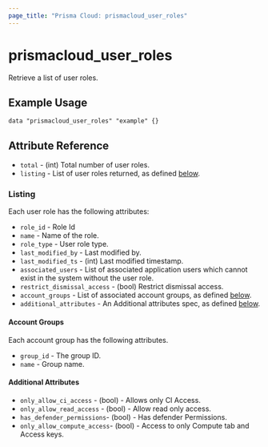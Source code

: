 ```yaml
---
page_title: "Prisma Cloud: prismacloud_user_roles"
---
```


# prismacloud_user_roles

Retrieve a list of user roles.

## Example Usage

```hcl
data "prismacloud_user_roles" "example" {}
```

## Attribute Reference

* `total` - (int) Total number of user roles.
* `listing` - List of user roles returned, as defined [below](#listing).

### Listing

Each user role has the following attributes:

* `role_id` - Role Id
* `name` - Name of the role.
* `role_type` - User role type.
* `last_modified_by` - Last modified by.
* `last_modified_ts` - (int) Last modified timestamp.
* `associated_users` - List of associated application users which cannot exist in the system without the user role.
* `restrict_dismissal_access` - (bool) Restrict dismissal access.
* `account_groups` - List of associated account groups, as defined [below](#account-groups).
* `additional_attributes` - An Additional attributes spec, as defined [below](#additional-attributes).

#### Account Groups

Each account group has the following attributes.

* `group_id` - The group ID.
* `name` - Group name.

#### Additional Attributes

* `only_allow_ci_access` - (bool) - Allows only CI Access.
* `only_allow_read_access` - (bool) - Allow read only access.
* `has_defender_permissions`- (bool) - Has defender Permissions.
* `only_allow_compute_access`- (bool) - Access to only Compute tab and Access keys.